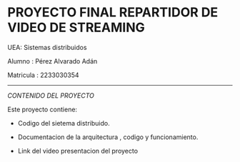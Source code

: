 # PROYECTO FINAL REPARTIDOR DE VIDEO DE STREAMING


UEA: Sistemas distribuidos

Alumno : Pérez Alvarado Adán

Matricula : 2233030354

------------------------------------------------------

*CONTENIDO DEL PROYECTO*

Este proyecto contiene:

* Codigo del sietema distribuido.

* Documentacion de la arquitectura , codigo y funcionamiento.

* Link del video presentacion del proyecto
